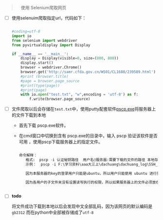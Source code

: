 > 　使用 Selenium爬取网页

- [ ] 使用selenuim爬取指定url，代码如下：

  ```python
  
  #coding=utf-8
  import io
  from selenium import webdriver
  from pyvirtualdisplay import Display
  
  if __name__ == '__main__':
      display = Display(visible=0, size=(800, 800))
      display.start()
      browser = webdriver.Chrome()
      browser.get('http://samr.cfda.gov.cn/WS01/CL1688/239589.html')
      #print (browser.title)
      #page = browser.page_source
      #print(type(page))
      #print(page)
      with io.open("test.txt", "w",encoding = 'utf-8') as f:
          f.write(browser.page_source)
  
  
  ```

- [ ] 文件爬取以后会存储在`test.txt`中，使用putty配套软件[pscp.exe](https://www.chiark.greenend.org.uk/~sgtatham/putty/latest.html)将服务器上的文件下载到本地

  - 首先下载 pscp.exe软件。

  - 在cmd窗口中切换到含有 pscp.exe的目录中，输入 pscp 验证该软件是否可用 ，使用pscp下载服务器上的指定文件。

    ```python
    
    命令解释：
       格式:  pscp -i 认证秘钥路径  用户名@服务器:需要下载的文件的路径 本地存储的文件夹
       示例：  pscp -i F:\学习资料\aaa大三上\dachuang\dachuang_log\SSH_key1.ppk ubuntu@62.234.117.231:/home/test.txt F:\test
                
       因为本服务器的key的登录用户只能是ubuntu，所以用户只能使用 ubuntu 进行登录。
    
       因为各用户的子文件夹没有设置读写执行的权限，所以如果服务器上的文件必须放在ubuntu的子文件中，否则访问会被拒绝（因为当前登录用户是ubuntu)
        
    
    
    ```

- [ ]  **todo**

   将文件成功下载到本地以后会发现中文全部乱码，因为该网页的默认编码是`gb2312` 而在python中全部被存储成了`utf-8`